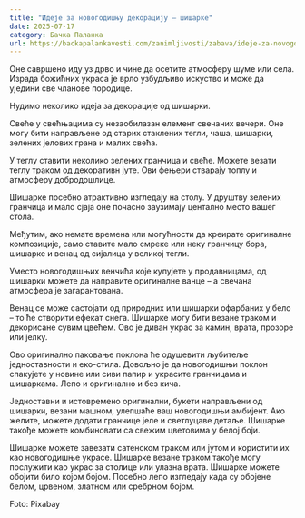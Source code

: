 ```yaml
---
title: "Идеје за новогодишњу декорацију – шишарке"
date: 2025-07-17
category: Бачка Паланка
url: https://backapalankavesti.com/zanimljivosti/zabava/ideje-za-novogodisnju-dekoraciju-sisarke3/
---
```


Оне савршено иду уз дрво и чине да осетите атмосферу шуме или села. Израда божићних украса је врло узбудљиво искуство и може да уједини све чланове породице.

Нудимо неколико идеја за декорације од шишарки.

Свеће у свећњацима су незаобилазан елемент свечаних вечери. Оне могу бити направљене од старих стаклених тегли, чаша, шишарки, зелених јелових грана и малих свећа.

У теглу ставити неколико зелених гранчица и свеће. Можете везати теглу траком од декоративн јуте. Ови фењери стварају топлу и атмосферу добродошлице.

Шишарке посебно атрактивно изгледају на столу. У друштву зелених гранчица и мало сјаја оне почасно заузимају центално место вашег стола.

Међутим, ако немате времена или могућности да креирате оригиналне композиције, само ставите мало смреке или неку гранчицу бора, шишарке и венац од сијалица у великој тегли.

Уместо новогодишњих венчића које купујете у продавницама, од шишарки можете да направите оригиналне ванце – а свечана атмосфера је загарантована.

Венац се може састојати од природних или шишарки офарбаних у бело – то ће створити ефекат снега. Шишарке могу бити везане траком и декорисане сувим цвећем. Ово је диван украс за камин, врата, прозоре или јелку.

Ово оригинално паковање поклона ће одушевити љубитеље једноставности и еко-стила. Довољно је да новогодишњи поклон спакујете у новине или сиви папир и украсите гранчицама и шишаркама. Лепо и оригинално и без кича.

Једноставни и истовремено оригинални, букети направљени од шишарки, везани машном, улепшаће ваш новогодишњи амбијент. Ако желите, можете додати гранчице јеле и светлуцаве детаље. Шишарке такође можете комбиновати са свежим цветовима у белој боји.

Шишарке можете завезати сатенском траком или јутом и користити их као новогодишње украсе. Шишарке везане траком такође могу послужити као украс за столице или улазна врата. Шишарке можете обојити било којом бојом. Посебно лепо изгледају када су обојене белом, црвеном, златном или сребрном бојом.

Foto: Pixabay
